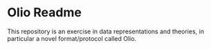 # Olio Readme

This repository is an exercise in data representations and theories, in particular a novel format/protocol called Olio.



